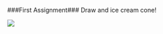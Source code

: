 ###First Assignment###
Draw and ice cream cone!

[image]: https://github.com/jcharry/programming-design-systems-projects/blob/master/first-assignment/iceCream.png
![][image]
